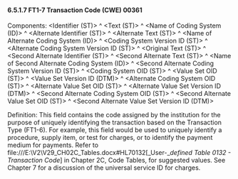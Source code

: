 #### 6.5.1.7 FT1-7 Transaction Code (CWE) 00361

Components: &lt;Identifier (ST)> ^ &lt;Text (ST)> ^ &lt;Name of Coding System (ID)> ^ &lt;Alternate Identifier (ST)> ^ &lt;Alternate Text (ST)> ^ &lt;Name of Alternate Coding System (ID)> ^ &lt;Coding System Version ID (ST)> ^ &lt;Alternate Coding System Version ID (ST)> ^ &lt;Original Text (ST)> ^ &lt;Second Alternate Identifier (ST)> ^ &lt;Second Alternate Text (ST)> ^ &lt;Name of Second Alternate Coding System (ID)> ^ &lt;Second Alternate Coding System Version ID (ST)> ^ &lt;Coding System OID (ST)> ^ &lt;Value Set OID (ST)> ^ &lt;Value Set Version ID (DTM)> ^ &lt;Alternate Coding System OID (ST)> ^ &lt;Alternate Value Set OID (ST)> ^ &lt;Alternate Value Set Version ID (DTM)> ^ &lt;Second Alternate Coding System OID (ST)> ^ &lt;Second Alternate Value Set OID (ST)> ^ &lt;Second Alternate Value Set Version ID (DTM)>

Definition: This field contains the code assigned by the institution for the purpose of uniquely identifying the transaction based on the Transaction Type (FT1-6). For example, this field would be used to uniquely identify a procedure, supply item, or test for charges, or to identify the payment medium for payments. Refer to file:///E:\V2\V29_CH02C_Tables.docx#HL70132[_User-__defined Table 0132 - Transaction Code_] in Chapter 2C, Code Tables, for suggested values. See Chapter 7 for a discussion of the universal service ID for charges.
